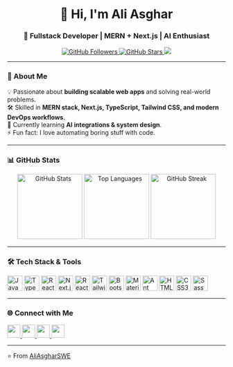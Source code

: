 <h1 align="center">👋 Hi, I'm Ali Asghar</h1>
<h3 align="center">🚀 Fullstack Developer | MERN + Next.js | AI Enthusiast</h3>

<p align="center">
  <a href="https://github.com/AliAsgharSWE" target="_blank">
    <img src="https://img.shields.io/github/followers/AliAsgharSWE?label=Followers&style=social" alt="GitHub Followers" />
  </a>
  <a href="https://github.com/AliAsgharSWE" target="_blank">
    <img src="https://img.shields.io/github/stars/AliAsgharSWE?label=Stars&style=social" alt="GitHub Stars" />
  </a>
  <a href="https://www.linkedin.com/in/AliAsgharSWE" target="_blank">
    <img src="https://img.shields.io/badge/-Connect-blue?logo=Linkedin&logoColor=white&style=flat" />
  </a>
</p>

---

### 🚀 About Me
💡 Passionate about **building scalable web apps** and solving real-world problems.  
🛠 Skilled in **MERN stack, Next.js, TypeScript, Tailwind CSS, and modern DevOps workflows**.  
🌱 Currently learning **AI integrations & system design**.  
⚡ Fun fact: I love automating boring stuff with code.  

---

### 📊 GitHub Stats
<div align="center">
  <img src="https://github-readme-stats.vercel.app/api?username=AliAsgharSWE&show_icons=true&theme=radical&hide_border=false&count_private=true" height="150" alt="GitHub Stats" />
  <img src="https://github-readme-stats.vercel.app/api/top-langs/?username=AliAsgharSWE&layout=compact&theme=radical&hide_border=false&langs_count=8" height="150" alt="Top Languages" />
  <img src="https://github-readme-streak-stats.herokuapp.com?user=AliAsgharSWE&theme=radical&hide_border=false" height="150" alt="GitHub Streak" />
</div>

---

### 🛠️ Tech Stack & Tools
<p align="left">
  <img src="https://cdn.jsdelivr.net/gh/devicons/devicon/icons/javascript/javascript-original.svg" height="35" alt="JavaScript" />
  <img src="https://cdn.jsdelivr.net/gh/devicons/devicon/icons/typescript/typescript-original.svg" height="35" alt="TypeScript" />
  <img src="https://cdn.jsdelivr.net/gh/devicons/devicon/icons/react/react-original.svg" height="35" alt="React" />
  <img src="https://cdn.jsdelivr.net/gh/devicons/devicon/icons/nextjs/nextjs-original.svg" height="35" alt="Next.js" />
  <img src="https://raw.githubusercontent.com/remix-run/react-router/main/assets/react-router-mark-color.svg" height="35" alt="React Router" />
  <img src="https://cdn.jsdelivr.net/gh/devicons/devicon/icons/tailwindcss/tailwindcss-original.svg" height="35" alt="Tailwind CSS" />
  <img src="https://cdn.jsdelivr.net/gh/devicons/devicon/icons/bootstrap/bootstrap-original.svg" height="35" alt="Bootstrap" />
  <img src="https://cdn.jsdelivr.net/gh/devicons/devicon/icons/materialui/materialui-original.svg" height="35" alt="Material UI" />
  <img src="https://static-00.iconduck.com/assets.00/ant-design-icon-512x512-xbdsnx83.png" height="35" alt="Ant Design" />
  <img src="https://cdn.jsdelivr.net/gh/devicons/devicon/icons/html5/html5-original.svg" height="35" alt="HTML5" />
  <img src="https://cdn.jsdelivr.net/gh/devicons/devicon/icons/css3/css3-original.svg" height="35" alt="CSS3" />
  <img src="https://cdn.jsdelivr.net/gh/devicons/devicon/icons/sass/sass-original.svg" height="35" alt="Sass" />
</p>

---

### 🌐 Connect with Me
<p align="left">
  <a href="mailto:aliasghar.dev@gmail.com" target="_blank">
    <img src="https://img.shields.io/badge/Gmail-D14836?logo=gmail&logoColor=white&style=for-the-badge" height="30" />
  </a>
  <a href="https://www.linkedin.com/in/AliAsgharSWE" target="_blank">
    <img src="https://img.shields.io/badge/LinkedIn-0077B5?logo=linkedin&logoColor=white&style=for-the-badge" height="30" />
  </a>
  <a href="https://twitter.com/AliAsgharSWE" target="_blank">
    <img src="https://img.shields.io/badge/Twitter-1DA1F2?logo=twitter&logoColor=white&style=for-the-badge" height="30" />
  </a>
  <a href="https://github.com/AliAsgharSWE" target="_blank">
    <img src="https://img.shields.io/badge/GitHub-181717?logo=github&logoColor=white&style=for-the-badge" height="30" />
  </a>
</p>

---

⭐️ From [AliAsgharSWE](https://github.com/AliAsgharSWE)
